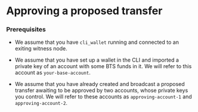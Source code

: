 # Approving a proposed transfer
### Prerequisites
* We assume that you have `cli_wallet` running and connected to an exiting witness node.

* We assume that you have set up a wallet in the CLI and imported a private key of an account with some BTS funds in it. We will refer to this account as `your-base-account`.

* We assume that you have already created and broadcast a proposed transfer awaiting to be approved by two accounts, whose private keys you control. We will refer to these accounts as `approving-account-1` and `approving-account-2`.
